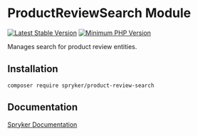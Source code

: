 # ProductReviewSearch Module
[![Latest Stable Version](https://poser.pugx.org/spryker/product-review-search/v/stable.svg)](https://packagist.org/packages/spryker/product-review-search)
[![Minimum PHP Version](https://img.shields.io/badge/php-%3E%3D%207.3-8892BF.svg)](https://php.net/)

Manages search for product review entities.

## Installation

```
composer require spryker/product-review-search
```

## Documentation

[Spryker Documentation](https://academy.spryker.com/developing_with_spryker/module_guide/modules.html)

